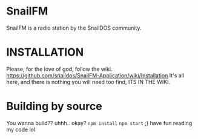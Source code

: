 # SnailFM
SnailFM is a radio station by the SnailDOS community.

# INSTALLATION
Please, for the love of god, follow the wiki.
https://github.com/snaildos/SnailFM-Application/wiki/Installation
It's all here, and there is nothing you will need too find, ITS IN THE WIKI.

# Building by source
You wanna build??
uhhh.. okay?
`npm install`
`npm start`
;)
have fun reading my code lol